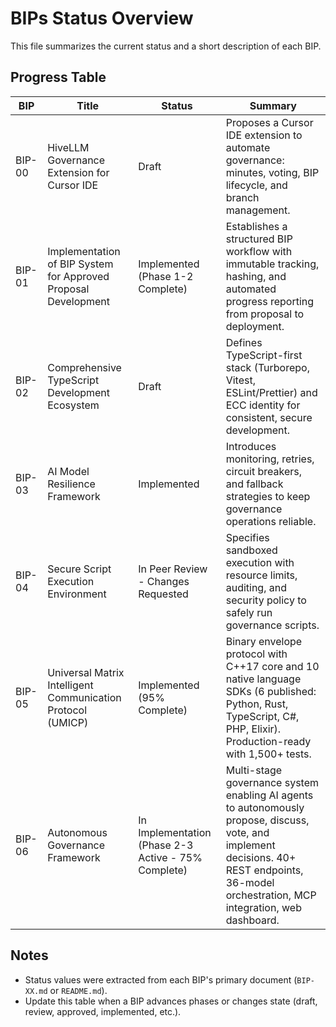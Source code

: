 # BIPs Status Overview

This file summarizes the current status and a short description of each BIP.

## Progress Table

| BIP | Title | Status | Summary |
| --- | ----- | ------ | ------- |
| BIP-00 | HiveLLM Governance Extension for Cursor IDE | Draft | Proposes a Cursor IDE extension to automate governance: minutes, voting, BIP lifecycle, and branch management. |
| BIP-01 | Implementation of BIP System for Approved Proposal Development | Implemented (Phase 1-2 Complete) | Establishes a structured BIP workflow with immutable tracking, hashing, and automated progress reporting from proposal to deployment. |
| BIP-02 | Comprehensive TypeScript Development Ecosystem | Draft | Defines TypeScript-first stack (Turborepo, Vitest, ESLint/Prettier) and ECC identity for consistent, secure development. |
| BIP-03 | AI Model Resilience Framework | Implemented | Introduces monitoring, retries, circuit breakers, and fallback strategies to keep governance operations reliable. |
| BIP-04 | Secure Script Execution Environment | In Peer Review - Changes Requested | Specifies sandboxed execution with resource limits, auditing, and security policy to safely run governance scripts. |
| BIP-05 | Universal Matrix Intelligent Communication Protocol (UMICP) | Implemented (95% Complete) | Binary envelope protocol with C++17 core and 10 native language SDKs (6 published: Python, Rust, TypeScript, C#, PHP, Elixir). Production-ready with 1,500+ tests. |
| BIP-06 | Autonomous Governance Framework | In Implementation (Phase 2-3 Active - 75% Complete) | Multi-stage governance system enabling AI agents to autonomously propose, discuss, vote, and implement decisions. 40+ REST endpoints, 36-model orchestration, MCP integration, web dashboard. |

## Notes
- Status values were extracted from each BIP's primary document (`BIP-XX.md` or `README.md`).
- Update this table when a BIP advances phases or changes state (draft, review, approved, implemented, etc.).


